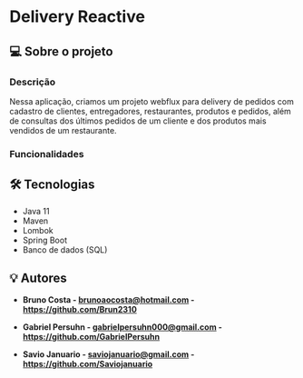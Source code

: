 # Delivery Reactive

## 💻 Sobre o projeto

### Descrição
Nessa aplicação, criamos um projeto webflux para delivery de pedidos com cadastro de clientes, entregadores, restaurantes, produtos e pedidos, além de consultas dos últimos pedidos de um cliente e dos produtos mais vendidos de um restaurante.

### Funcionalidades

## 🛠 Tecnologias
- Java 11
- Maven
- Lombok
- Spring Boot
- Banco de dados (SQL)


## 💡 Autores

* **Bruno Costa - brunoaocosta@hotmail.com - https://github.com/Brun2310**

* **Gabriel Persuhn - gabrielpersuhn000@gmail.com - https://github.com/GabrielPersuhn**

* **Savio Januario - saviojanuario@gmail.com - https://github.com/Saviojanuario**
